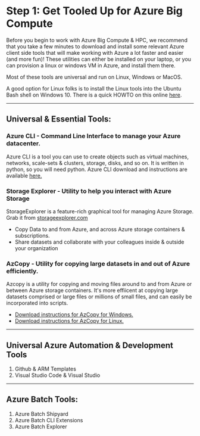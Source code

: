 # Step 1: Get Tooled Up for Azure Big Compute #

Before you begin to work with Azure Big Compute & HPC, we recommend that you take a few minutes to download and install some relevant Azure client side tools that will make working with Azure a lot faster and easier (and more fun)! These utilities can either be installed on your laptop, or you can provision a  linux or windows VM in Azure, and install them there. 

Most of these tools are universal and run on Linux, Windows or MacOS. 

A good option for Linux folks is to install the Linux tools into the Ubuntu Bash shell on Windows 10. There is a quick HOWTO on this online <a href="https://www.windowscentral.com/how-install-bash-shell-command-line-windows-10">here</a>.
***
## Universal & Essential Tools: 

### Azure CLI - Command Line Interface to manage your Azure datacenter. 

Azure CLI is a tool you can use to create objects such as virtual machines, networks, scale-sets & clusters, storage, disks, and so on. It is written in python, so you will need python. Azure CLI download and instructions are available <a href="https://docs.microsoft.com/en-us/cli/azure/install-azure-cli">here.</a>

### Storage Explorer - Utility to help you interact with Azure Storage

StorageExplorer is a feature-rich graphical tool for managing Azure Storage. Grab it from <a href="http://storageexplorer.com">storageexplorer.com</a>

* Copy Data to and from Azure, and across Azure storage containers & subscriptions. 
* Share datasets and collaborate with your colleagues inside & outside your organization

### AzCopy - Utility for copying large datasets in and out of Azure efficiently. 
Azcopy is a utility for copying and moving files around to and from Azure or between Azure storage containers. It's more effiicent at copying large datasets comprised or large files or millions of small files, and can easily be incorporated into scripts. 

* <a href="https://docs.microsoft.com/en-us/azure/storage/storage-use-azcopy">Download instructions for AzCopy for Windows.</a>
* <a href="https://docs.microsoft.com/en-us/azure/storage/storage-use-azcopy-linux">Download instructions for AzCopy for Linux.</a>

***

## Universal Azure Automation & Development Tools
1) Github & ARM Templates
2) Visual Studio Code & Visual Studio

***
## Azure Batch Tools:
1) Azure Batch Shipyard
2) Azure Batch CLI Extensions
3) Azure Batch Explorer





